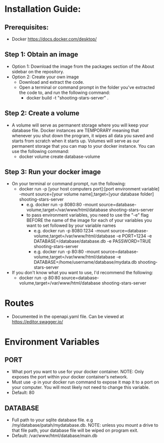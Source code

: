 # Installation Guide:
## Prerequisites:
  - Docker https://docs.docker.com/desktop/
## Step 1: Obtain an image
- Option 1: Download the image from the packages section of the About sidebar on the repository.
- Option 2: Create your own image
  - Download and extract the code.
  - Open a terminal or command prompt in the folder you've extracted the code to, and run the following command:
    - docker build -t "shooting-stars-server" .
## Step 2: Create a volume 
- A volume will serve as permanent storage where you will keep your database file. Docker instances are TEMPORARY meaning that whenever you shut down the program, it wipes all data you saved and starts from scratch when it starts up. Volumes will serve as our permanent storage that you can map to your docker instance. You can use the following command:
  - docker volume create database-volume
## Step 3: Run your docker image
- On your terminal or command prompt, run the following:
  - docker run -p [your host computers port]:[port environment variable] -mount source=[your volume name],target=[your database folder] shooting-stars-server
    - e.g. docker run -p 8080:80 -mount source=database-volume,target=/var/www/html/database shooting-stars-server
    - to pass environment variables, you need to use the "-e" flag BEFORE the name of the image for each of your variables you want to set followed by your variable names
      - e.g. docker run -p 8080:1234 -mount source=database-volume,target=/var/www/html/database -e PORT=1234 -e DATABASE=/database/database.db -e PASSWORD=TRUE shooting-stars-server
      - e.g. docker run -p 80:80 -mount source=database-volume,target=/var/www/html/database -e DATABASE=/home/username/database/mydata.db shooting-stars-server
- If you don't know what you want to use, I'd recommend the following:
  - docker run -p 80:80 source=database-volume,target=/var/www/html/database shooting-stars-server

# Routes
- Documented in the openapi.yaml file. Can be viewed at https://editor.swagger.io/

# Environment Variables
## PORT 
- What port you want to use for your docker container. NOTE: Only exposes the port within your docker container's network.
- Must use -p in your docker run command to expose it map it to a port on your computer. You will most likely not need to change this variable.
- Default: 80
## DATABASE 
- Full path to your sqlite database file. e.g /my/database/patah/mydatabase.db. NOTE: unless you mount a drive to that file path, your database file will be wiped on program exit.
- Default: /var/www/html/database/main.db